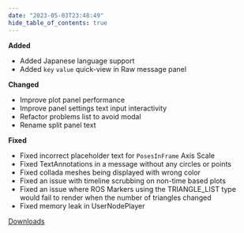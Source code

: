 ```yaml
---
date: "2023-05-03T23:48:49"
hide_table_of_contents: true
---
```


**Added**

- Added Japanese language support
- Added `key` `value` quick-view in Raw message panel

**Changed**

- Improve plot panel performance
- Improve panel settings text input interactivity
- Refactor problems list to avoid modal
- Rename split panel text

**Fixed**

- Fixed incorrect placeholder text for `PosesInFrame` Axis Scale
- Fixed TextAnnotations in a message without any circles or points
- Fixed collada meshes being displayed with wrong color
- Fixed an issue with timeline scrubbing on non-time based plots
- Fixed an issue where ROS Markers using the TRIANGLE_LIST type would fail to render when the number of triangles changed
- Fixed memory leak in UserNodePlayer

[Downloads](https://github.com/foxglove/studio/releases/tag/v1.53.0)
